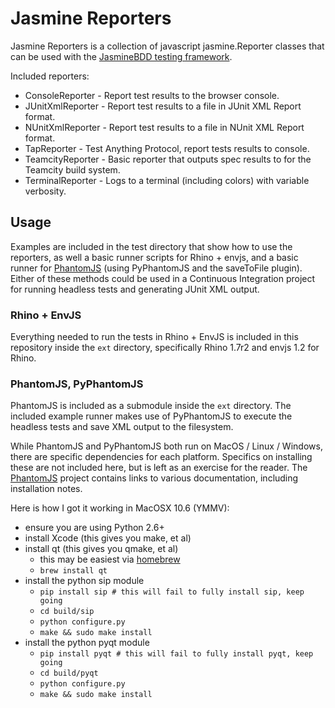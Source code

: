 # Jasmine Reporters

Jasmine Reporters is a collection of javascript jasmine.Reporter classes that can be used with
the [JasmineBDD testing framework](http://pivotal.github.com/jasmine/).

Included reporters:

* ConsoleReporter - Report test results to the browser console.
* JUnitXmlReporter - Report test results to a file in JUnit XML Report format.
* NUnitXmlReporter - Report test results to a file in NUnit XML Report format.
* TapReporter - Test Anything Protocol, report tests results to console.
* TeamcityReporter - Basic reporter that outputs spec results to for the Teamcity build system.
* TerminalReporter - Logs to a terminal (including colors) with variable verbosity.

## Usage

Examples are included in the test directory that show how to use the reporters,
as well a basic runner scripts for Rhino + envjs, and a basic runner for 
[PhantomJS](https://github.com/ariya/phantomjs) (using PyPhantomJS and the
saveToFile plugin). Either of these methods could be used in a Continuous
Integration project for running headless tests and generating JUnit XML output.

### Rhino + EnvJS

Everything needed to run the tests in Rhino + EnvJS is included in this
repository inside the `ext` directory, specifically Rhino 1.7r2 and envjs 1.2
for Rhino.

### PhantomJS, PyPhantomJS

PhantomJS is included as a submodule inside the `ext` directory. The included
example runner makes use of PyPhantomJS to execute the headless tests and
save XML output to the filesystem.

While PhantomJS and PyPhantomJS both run on MacOS / Linux / Windows, there are
specific dependencies for each platform. Specifics on installing these are not
included here, but is left as an exercise for the reader. The [PhantomJS](https://github.com/ariya/phantomjs)
project contains links to various documentation, including installation notes.

Here is how I got it working in MacOSX 10.6 (YMMV):

* ensure you are using Python 2.6+
* install Xcode (this gives you make, et al)
* install qt (this gives you qmake, et al)
  * this may be easiest via [homebrew](https://github.com/mxcl/homebrew)
  * `brew install qt`
* install the python sip module
  * `pip install sip # this will fail to fully install sip, keep going`
  * `cd build/sip`
  * `python configure.py`
  * `make && sudo make install`
* install the python pyqt module
  * `pip install pyqt # this will fail to fully install pyqt, keep going`
  * `cd build/pyqt`
  * `python configure.py`
  * `make && sudo make install`
